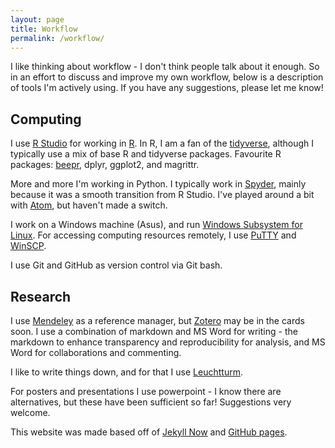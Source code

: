 ```yaml
---
layout: page
title: Workflow
permalink: /workflow/
---
```

  
I like thinking about workflow - I don't think people talk about it enough. So in an effort to discuss and improve my own workflow, below is a description of tools I'm actively using. If you have any suggestions, please let me know!

## Computing

I use [R Studio](https://www.rstudio.com/) for working in [R](https://www.r-project.org/).  In R, I am a fan of the [tidyverse](http://www.tidyverse.org/), although I typically use a mix of base R and tidyverse packages. Favourite R packages: [beepr](https://cran.r-project.org/web/packages/beepr/index.html), dplyr, ggplot2, and magrittr.

More and more I'm working in Python. I typically work in [Spyder](https://pythonhosted.org/spyder/), mainly because it was a smooth transition from R Studio. I've played around a bit with [Atom](https://atom.io/), but haven't made a switch.

I work on a Windows machine (Asus), and run [Windows Subsystem for Linux](https://msdn.microsoft.com/en-us/commandline/wsl/about). For accessing computing resources remotely, I use [PuTTY](https://www.chiark.greenend.org.uk/~sgtatham/putty/) and [WinSCP](https://winscp.net/eng/download.php).

I use Git and GitHub as version control via Git bash.

## Research

I use [Mendeley](https://www.mendeley.com/) as a reference manager, but [Zotero](https://www.zotero.org/) may be in the cards soon. I use a combination of markdown and MS Word for writing - the markdown to enhance transparency and reproducibility for analysis, and MS Word for collaborations and commenting.

I like to write things down, and for that I use [Leuchtturm](https://www.leuchtturm1917.us/notebooks/). 

For posters and presentations I use powerpoint - I know there are alternatives, but these have been sufficient so far! Suggestions very welcome.

This website was made based off of [Jekyll Now](https://github.com/barryclark/jekyll-now) and [GitHub pages](https://pages.github.com/).

